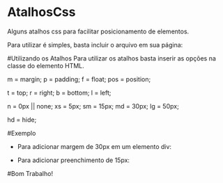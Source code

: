 # AtalhosCss
Alguns atalhos css para facilitar posicionamento de elementos.

Para utilizar é simples, basta incluir o arquivo em sua página:
<link href="lib/css/atalhos.min.css" rel="stylesheet" type="text/css" />

#Utilizando os Atalhos
Para utilizar os atalhos basta inserir as opções na classe do elemento HTML.

m = margin;
p = padding;
f = float;
pos = position;

t = top;
r = right;
b = bottom;
l = left;

n = 0px || none;
xs = 5px;
sm = 15px;
md = 30px;
lg = 50px;

hd = hide;

#Exemplo
- Para adicionar margem de 30px em um elemento div:
    <div class="m-md"></div>

- Para adicionar preenchimento de 15px:
    <div class="p-sm"></div>

#Bom Trabalho!